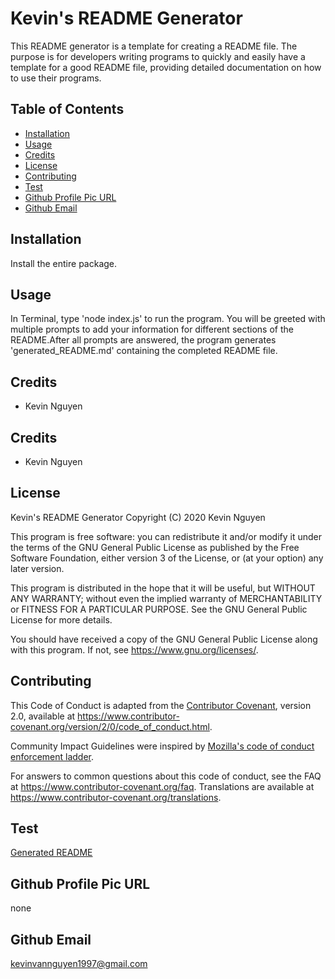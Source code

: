 # Kevin's README Generator

This README generator is a template for creating a README file.
The purpose is for developers writing programs to
quickly and easily have a template for a good README file,
providing detailed documentation on how to use their programs.


## Table of Contents

* [Installation](#installation)
* [Usage](#usage)
* [Credits](#credits)
* [License](#license)
* [Contributing](#contributors)
* [Test](#test)
* [Github Profile Pic URL](#github-profile-pic-url)
* [Github Email](#github-email)


## Installation

Install the entire package.


## Usage

In Terminal, type 'node index.js' to run the program.
You will be greeted with multiple prompts to add your information
for different sections of the README.After all prompts are answered,
the program generates 'generated_README.md' containing the completed
README file.


## Credits

* Kevin Nguyen

## Credits

* Kevin Nguyen

## License

Kevin's README Generator
Copyright (C) 2020  Kevin Nguyen

This program is free software: you can redistribute it and/or modify
it under the terms of the GNU General Public License as published by
the Free Software Foundation, either version 3 of the License, or
(at your option) any later version.

This program is distributed in the hope that it will be useful,
but WITHOUT ANY WARRANTY; without even the implied warranty of
MERCHANTABILITY or FITNESS FOR A PARTICULAR PURPOSE.  See the
GNU General Public License for more details.

You should have received a copy of the GNU General Public License
along with this program.  If not, see <https://www.gnu.org/licenses/>.


## Contributing

This Code of Conduct is adapted from the [Contributor Covenant][homepage],
version 2.0, available at
https://www.contributor-covenant.org/version/2/0/code_of_conduct.html.

Community Impact Guidelines were inspired by [Mozilla's code of conduct
enforcement ladder](https://github.com/mozilla/diversity).

[homepage]: https://www.contributor-covenant.org

For answers to common questions about this code of conduct, see the FAQ at
https://www.contributor-covenant.org/faq. Translations are available at
https://www.contributor-covenant.org/translations.


## Test

[Generated README](generated_README.md)


## Github Profile Pic URL

none


## Github Email

kevinvannguyen1997@gmail.com
